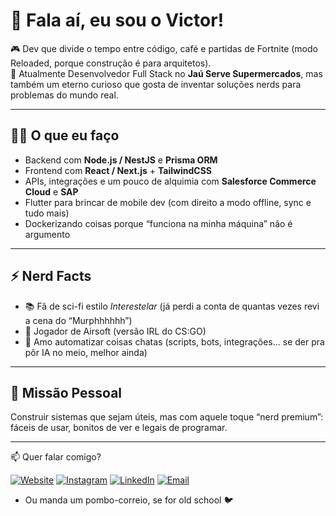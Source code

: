 # 👋 Fala aí, eu sou o Victor!

🎮 Dev que divide o tempo entre código, café e partidas de Fortnite (modo Reloaded, porque construção é para arquitetos).  
🚀 Atualmente Desenvolvedor Full Stack no **Jaú Serve Supermercados**, mas também um eterno curioso que gosta de inventar soluções nerds para problemas do mundo real.  

---

## 🧑‍💻 O que eu faço
- Backend com **Node.js / NestJS** e **Prisma ORM**  
- Frontend com **React / Next.js** + **TailwindCSS**  
- APIs, integrações e um pouco de alquimia com **Salesforce Commerce Cloud** e **SAP**  
- Flutter para brincar de mobile dev (com direito a modo offline, sync e tudo mais)  
- Dockerizando coisas porque “funciona na minha máquina” não é argumento  

---

## ⚡ Nerd Facts
- 📚 Fã de sci-fi estilo *Interestelar* (já perdi a conta de quantas vezes revi a cena do “Murphhhhhh”)  
- 🎲 Jogador de Airsoft (versão IRL do CS:GO)  
- 🤖 Amo automatizar coisas chatas (scripts, bots, integrações… se der pra pôr IA no meio, melhor ainda)  

---

## 🚀 Missão Pessoal
Construir sistemas que sejam úteis, mas com aquele toque “nerd premium”:  
fáceis de usar, bonitos de ver e legais de programar.  

---

📫 Quer falar comigo?  

[![Website](https://img.shields.io/badge/Website-000000?style=for-the-badge&logo=About.me&logoColor=white)]([https://victorgteixeira.com.br](https://victorgteixeira.com.br/))
[![Instagram](https://img.shields.io/badge/Instagram-E4405F?style=for-the-badge&logo=instagram&logoColor=white)]([https://instagram.com/victorgteixeira](https://www.instagram.com/victorgteixeira))
[![LinkedIn](https://img.shields.io/badge/LinkedIn-0077B5?style=for-the-badge&logo=linkedin&logoColor=white)](https://linkedin.com/in/victorteixeira18)
[![Email](https://img.shields.io/badge/Email-D14836?style=for-the-badge&logo=gmail&logoColor=white)](mailto:victorteixeira.dev@outlook.com)

- Ou manda um pombo-correio, se for old school 🐦  
